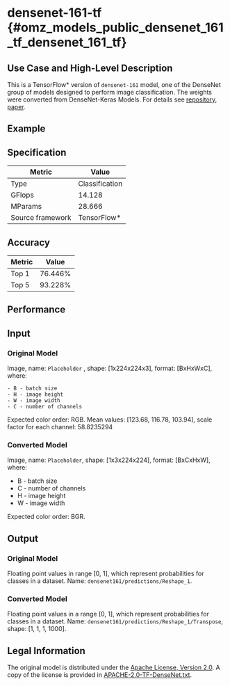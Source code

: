 # densenet-161-tf {#omz_models_public_densenet_161_tf_densenet_161_tf}

## Use Case and High-Level Description

This is a TensorFlow\* version of `densenet-161` model, one of the DenseNet
group of models designed to perform image classification. The weights were converted from DenseNet-Keras Models. For details see [repository](https://github.com/pudae/tensorflow-densenet/), [paper](https://arxiv.org/abs/1608.06993).

## Example

## Specification

| Metric                          | Value                                     |
|---------------------------------|-------------------------------------------|
| Type                            | Classification                            |
| GFlops                          | 14.128                                    |
| MParams                         | 28.666                                    |
| Source framework                | TensorFlow\*                              |

## Accuracy

| Metric | Value |
| ------ | ----- |
| Top 1  | 76.446% |
| Top 5  | 93.228%|

## Performance

## Input

### Original Model

Image, name: `Placeholder` , shape: [1x224x224x3], format: [BxHxWxC],
   where:

    - B - batch size
    - H - image height
    - W - image width
    - C - number of channels

   Expected color order: RGB.
   Mean values: [123.68, 116.78, 103.94], scale factor for each channel: 58.8235294

### Converted Model

Image, name: `Placeholder`, shape: [1x3x224x224], format: [BxCxHxW],
where:

   - B - batch size
   - C - number of channels
   - H - image height
   - W - image width

Expected color order: BGR.

## Output

### Original Model

Floating point values in range [0, 1], which represent probabilities for classes in a dataset. Name: `densenet161/predictions/Reshape_1`.

### Converted Model

Floating point values in a range [0, 1], which represent probabilities for classes in a dataset. Name: `densenet161/predictions/Reshape_1/Transpose`, shape: [1, 1, 1, 1000].

## Legal Information

The original model is distributed under the
[Apache License, Version 2.0](https://raw.githubusercontent.com/pudae/tensorflow-densenet/master/LICENSE).
A copy of the license is provided in [APACHE-2.0-TF-DenseNet.txt](../licenses/APACHE-2.0-TF-DenseNet.txt).
